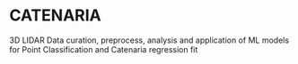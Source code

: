 # CATENARIA
3D LIDAR Data curation, preprocess, analysis and application of ML models for Point Classification and Catenaria regression fit
